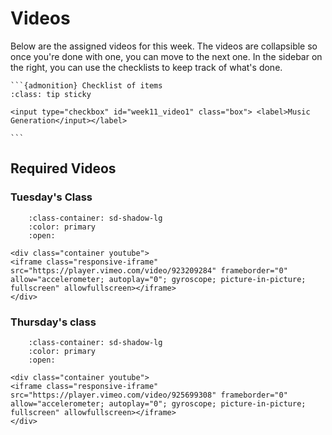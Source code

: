 # Videos

Below are the assigned videos for this week. 
The videos are collapsible so once you're done with one, you can move to the next one.
In the sidebar on the right, you can use the checklists to keep track of what's done.



````{margin}
```{admonition} Checklist of items
:class: tip sticky

<input type="checkbox" id="week11_video1" class="box"> <label>Music Generation</input></label>

```
````


## Required Videos

### Tuesday's Class

```{dropdown} 1. Music Generation
    :class-container: sd-shadow-lg
    :color: primary
    :open:

<div class="container youtube">
<iframe class="responsive-iframe" src="https://player.vimeo.com/video/923209284" frameborder="0" allow="accelerometer; autoplay="0"; gyroscope; picture-in-picture; fullscreen" allowfullscreen></iframe>
</div>
```

### Thursday's class

```{dropdown} 1. Introduction to Project 2
    :class-container: sd-shadow-lg
    :color: primary
    :open:

<div class="container youtube">
<iframe class="responsive-iframe" src="https://player.vimeo.com/video/925699308" frameborder="0" allow="accelerometer; autoplay="0"; gyroscope; picture-in-picture; fullscreen" allowfullscreen></iframe>
</div>
```

<!-- 
```{dropdown} 2. Graph Exploration
    :class-container: sd-shadow-lg
    :color: primary
    :open:

<div class="container youtube">
<iframe class="responsive-iframe" src="https://player.vimeo.com/video/920172396" frameborder="0" allow="accelerometer; autoplay="0"; gyroscope; picture-in-picture; fullscreen" allowfullscreen></iframe>
</div>
``` -->

<!--

```{dropdown} 3. Queues and Voronoi Diagrams
    :class-container: sd-shadow-lg
    :color: primary
    :open:

<div class="container youtube">
<iframe class="responsive-iframe" src="https://player.vimeo.com/video/916620754" frameborder="0" allow="accelerometer; autoplay="0"; gyroscope; picture-in-picture; fullscreen" allowfullscreen></iframe>
</div>
```

### Optional Videos

This will be a required video next week (Week 9).

```{dropdown} 4. Pointilism
    :class-container: sd-shadow-lg
    :color: primary

<div class="container youtube">
<iframe class="responsive-iframe" src="https://player.vimeo.com/video/916626910" frameborder="0" allow="accelerometer; autoplay="0"; gyroscope; picture-in-picture; fullscreen" allowfullscreen></iframe>
</div>
```


-->
